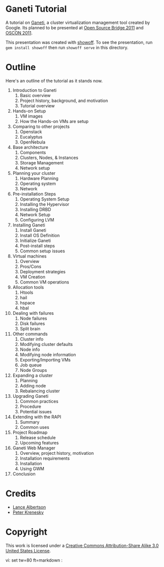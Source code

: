 Ganeti Tutorial
===============

A tutorial on [Ganeti](http://code.google.com/p/ganeti/), a cluster
virtualization management tool created by Google. Its planned to be presented at
[Open Source Bridge 2011](http://opensourcebridge.org/) and [OSCON
2011](http://oscon.com).

This presentation was created with
[showoff](https://github.com/schacon/showoff). To see the presentation, run `gem
install showoff` then run `showoff serve` in this directory.

Outline
=======

Here's an outline of the tutorial as it stands now.

1. Introduction to Ganeti
    1. Basic overview
    1. Project history, background, and motivation
    1. Tutorial overview
1. Hands-on Setup
    1. VM images
    1. How the Hands-on VMs are setup
1. Comparing to other projects
    1. Openstack
    1. Eucalyptus
    1. OpenNebula 
1. Base architecture
    1. Components
    1. Clusters, Nodes, & Instances
    1. Storage Management
    1. Network setup
1. Planning your cluster
    1. Hardware Planning
    1. Operating system
    1. Network
1. Pre-installation Steps
    1. Operating System Setup
    1. Installing the Hypervisor
    1. Installing DRBD 
    1. Network Setup
    1. Configuring LVM
1. Installing Ganeti
    1. Install Ganeti
    1. Install OS Definition
    1. Initialize Ganeti
    1. Post-install steps
    1. Common setup issues
1. Virtual machines
    1. Overview
    1. Pros/Cons
    1. Deployment strategies
    1. VM Creation
    1. Common VM operations
1. Allocation tools
    1. Htools
    1. hail
    1. hspace
    1. hbal
1. Dealing with failures
    1. Node failures
    1. Disk failures
    1. Split brain
1. Other commands
    1. Cluster info
    1. Modifying cluster defaults
    1. Node info
    1. Modifying node information
    1. Exporting/Importing VMs
    1. Job queue
    1. Node Groups
1. Expanding a cluster
    1. Planning
    1. Adding node
    1. Rebalancing cluster
1. Upgrading Ganeti
    1. Common practices
    1. Procedure
    1. Potential issues
1. Extending with the RAPI
    1. Summary
    1. Common uses
1. Project Roadmap
    1. Release schedule
    1. Upcoming features 
1. Ganeti Web Manager
    1. Overview, project history, motivation
    1. Installation requirements
    1. Installation
    1. Using GWM
1. Conclusion

Credits
=======

* [Lance Albertson](http://lancealbertson.com)
* [Peter Krenesky](http://blogs.osuosl.org/kreneskyp/)

Copyright
=========

This work is licensed under a [Creative Commons Attribution-Share Alike 3.0
United States License](http://creativecommons.org/licenses/by-sa/3.0/us/).

vi: set tw=80 ft=markdown :
